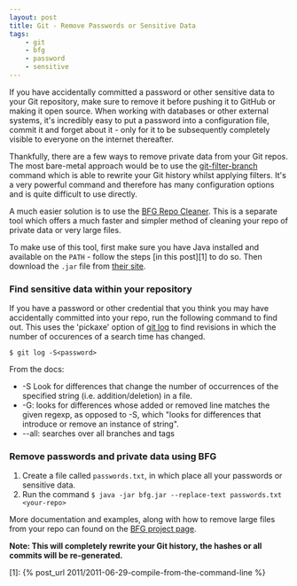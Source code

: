 ```yaml
---
layout: post
title: Git - Remove Passwords or Sensitive Data
tags:
    - git
    - bfg
    - password
    - sensitive
---
```


If you have accidentally committed a password or other sensitive data to your Git repository, make sure to remove it before pushing it to GitHub or making it open source. When working with databases or other external systems, it's incredibly easy to put a password into a configuration file, commit it and forget about it - only for it to be subsequently completely visible to everyone on the internet thereafter.

Thankfully, there are a few ways to remove private data from your Git repos. The most bare-metal approach would be to use the [git-filter-branch](https://git-scm.com/docs/git-filter-branch) command which is able to rewrite your Git history whilst applying filters. It's a very powerful command and therefore has many configuration options and is quite difficult to use directly.

A much easier solution is to use the [BFG Repo Cleaner](https://rtyley.github.io/bfg-repo-cleaner/). This is a separate tool which offers a much faster and simpler method of cleaning your repo of private data or very large files.

To make use of this tool, first make sure you have Java installed and available on the `PATH` - follow the steps [in this post][1] to do so. Then download the `.jar` file from [their site](C:\Users\Ryan\Documents\Projects\blog_posts\2011-06-29-compile-from-the-command-line.md).

### Find sensitive data within your repository

If you have a password or other credential that you think you may have accidentally committed into your repo, run the following command to find out. This uses the 'pickaxe' option of [git log](https://git-scm.com/docs/git-log) to find revisions in which the number of occurences of a search time has changed.

`$ git log -S<password>`

From the docs:

-   -S Look for differences that change the number of occurrences of the specified string (i.e. addition/deletion) in a file.
-   -G: looks for differences whose added or removed line matches the given regexp, as opposed to -S, which "looks for differences that introduce or remove an instance of string".
-   --all: searches over all branches and tags

### Remove passwords and private data using BFG

1. Create a file called `passwords.txt`, in which place all your passwords or sensitive data.
1. Run the command `$ java -jar bfg.jar --replace-text passwords.txt <your-repo>`

More documentation and examples, along with how to remove large files from your repo can found on the [BFG project page](https://rtyley.github.io/bfg-repo-cleaner/).

**Note: This will completely rewrite your Git history, the hashes or all commits will be re-generated.**

[1]: {% post_url 2011/2011-06-29-compile-from-the-command-line %}
